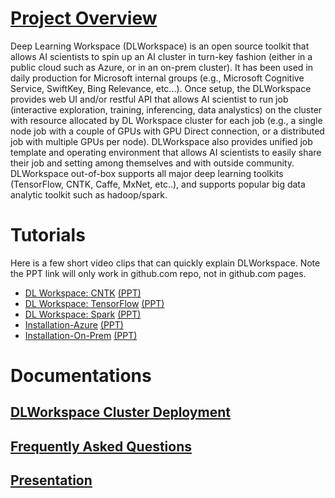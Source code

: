 # [](#header-1)[Project Overview](docs/index.md)

Deep Learning Workspace (DLWorkspace) is an open source toolkit that allows AI scientists to spin up an AI cluster in turn-key fashion (either in a public cloud such as Azure, or in an on-prem cluster). It has been used in daily production for Microsoft internal groups (e.g., Microsoft Cognitive Service, SwiftKey, Bing Relevance, etc...).
Once setup, the DLWorkspace provides web UI and/or restful API that allows AI scientist to run job (interactive exploration, training, inferencing, data analystics)
on the cluster with resource allocated by DL Workspace cluster for each job (e.g., a single node job with a couple of GPUs with GPU Direct connection, or a distributed job with multiple GPUs per node). DLWorkspace also provides
unified job template and operating environment that allows AI scientists to easily share their job and setting among themselves and with outside community. DLWorkspace out-of-box supports all major deep learning toolkits (TensorFlow, CNTK, Caffe, MxNet, etc..), and supports popular big data analytic toolkit such as hadoop/spark. 

# [](#header-2)Tutorials

Here is a few short video clips that can quickly explain DLWorkspace. Note the PPT link will only work in github.com repo, not in github.com pages. 

* [DL Workspace: CNTK](https://youtu.be/3O0uwUwPRho) [(PPT)](docs/Presentation/Video/Running-CNTK.pptx)
* [DL Workspace: TensorFlow](https://youtu.be/Xa7exVurUmE) [(PPT)](docs/Presentation/Video/Running-TensorFlow.pptx)
* [DL Workspace: Spark](https://youtu.be/9kV9_w-eQYY) [(PPT)](docs/Presentation/Video/Running-Spark.pptx)
* [Installation-Azure](https://youtu.be/inDcl85-TRw) [(PPT)](docs/Presentation/Video/Installation-Azure.pptx)
* [Installation-On-Prem](https://youtu.be/T_00DrSxl70) [(PPT)](docs/Presentation/Video/Installation-On-Prem.pptx)

# [](#header-3)Documentations

## [DLWorkspace Cluster Deployment](docs/deployment/Readme.md)

## [Frequently Asked Questions](docs/KnownIssues/Readme.md)

## [Presentation](docs/Presentation/1707/Readme.md)

